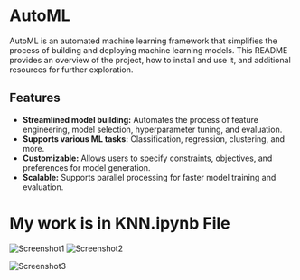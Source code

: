 # AutoML

AutoML is an automated machine learning framework that simplifies the process of building and deploying machine learning models. This README provides an overview of the project, how to install and use it, and additional resources for further exploration.

## Features

- **Streamlined model building:** Automates the process of feature engineering, model selection, hyperparameter tuning, and evaluation.
- **Supports various ML tasks:** Classification, regression, clustering, and more.
- **Customizable:** Allows users to specify constraints, objectives, and preferences for model generation.
- **Scalable:** Supports parallel processing for faster model training and evaluation.

# My work is in **KNN.ipynb** File #

![Screenshot1](https://i.ibb.co/FqW8tqS/Screenshot-2024-05-14-110122.png)
![Screenshot2](https://i.ibb.co/Qdy58h1/Screenshot-2024-05-14-110030.png)

![Screenshot3](https://i.ibb.co/hyTD3z8/Screenshot-2024-05-14-110051.png)


